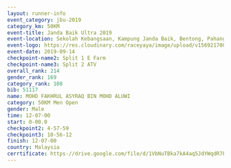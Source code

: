 ```yaml
---
layout: runner-info 
event_category: jbu-2019 
category_km: 50KM 
event-title: Janda Baik Ultra 2019  
event-location: Sekolah Kebangsaan, Kampung Janda Baik, Bentong, Pahang, Malaysia 
event-logo: https://res.cloudinary.com/raceyaya/image/upload/v1569217009/logo/janda-baik_vch1pc.jpg 
event-date: 2019-09-14 
checkpoint-name2: Split 1 E Farm 
checkpoint-name3: Split 2 ATV 
overall_rank: 214
gender_rank: 169
category_rank: 108
bib: 51117
name: MOHD FAKHRUL ASYRAQ BIN MOHD ALUWI
category: 50KM Men Open
gender: Male
time: 12-07-00
start: 0-00.0
checkpoint2: 4-57-59
checkpoint3: 10-56-12
finish: 12-07-00
country: Malaysia
cerrtificate: https-//drive.google.com/file/d/1VbNuTBka7kA4aq5JdYWqdR7FkzOW04db/view?usp=sharing
---
```

